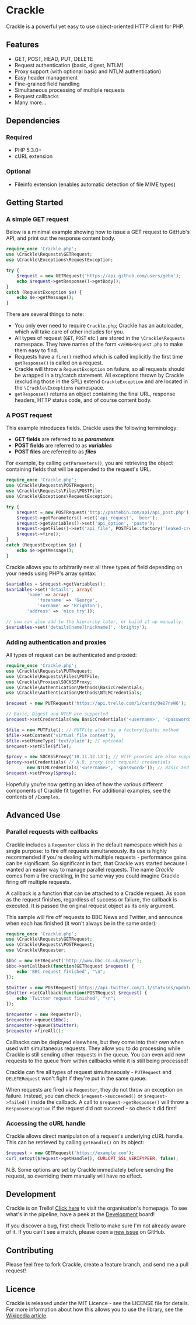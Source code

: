 # Crackle

Crackle is a powerful yet easy to use object-oriented HTTP client for PHP.

## Features

 - GET, POST, HEAD, PUT, DELETE
 - Request authentication (basic, digest, NTLM)
 - Proxy support (with optional basic and NTLM authentication)
 - Easy header management
 - Fine-grained field handling
 - Simultaneous processing of multiple requests
 - Request callbacks
 - Many more...

## Dependencies

### Required

 - PHP 5.3.0+
 - cURL extension

### Optional

 - Fileinfo extension (enables automatic detection of file MIME types)

## Getting Started

### A simple GET request

Below is a minimal example showing how to issue a GET request to GitHub's API, and print out the response content body.

``` php
require_once 'Crackle.php';
use \Crackle\Requests\GETRequest;
use \Crackle\Exceptions\RequestException;

try {
	$request = new GETRequest('https://api.github.com/users/gebn');
	echo $request->getResponse()->getBody();
}
catch (RequestException $e) {
	echo $e->getMessage();
}
```

There are several things to note:

 - You only ever need to require `Crackle.php`; Crackle has an autoloader, which will take care of other includes for you.
 - All types of request (`GET`, `POST` etc.) are stored in the `\Crackle\Requests` namespace. They have names of the form `<VERB>Request.php` to make them easy to find.
 - Requests have a `fire()` method which is called implicitly the first time `getResponse()` is called on a request.
 - Crackle will throw a `RequestException` on failure, so all requests should be wrapped in a try/catch statement. All exceptions thrown by Crackle (excluding those in the SPL) extend `CrackleException` and are located in the `\Crackle\Exceptions` namespace.
 - `getResponse()` returns an object containing the final URL, response headers, HTTP status code, and of course content body.

### A POST request

This example introduces fields. Crackle uses the following terminology:

 - **GET fields** are referred to as **_parameters_**
 - **POST fields** are referred to as **_variables_**
 - **POST files** are referred to as **_files_**

For example, by calling `getParameters()`, you are retrieving the object containing fields that will be appended to the request's URL.

``` php
require_once 'Crackle.php';
use \Crackle\Requests\POSTRequest;
use \Crackle\Requests\Files\POSTFile;
use \Crackle\Exceptions\RequestException;

try {
	$request = new POSTRequest('http://pastebin.com/api/api_post.php');
	$request->getParameters()->set('api_request', 'beer');
	$request->getVariables()->set('api_option', 'paste');
	$request->getFiles()->set('api_file', POSTFile::factory('leaked-credentials.txt'));
	$request->fire();
}
catch (RequestException $e) {
	echo $e->getMessage();
}
```

Crackle allows you to arbitrarily nest all three types of field depending on your needs using PHP's array syntax:

``` php
$variables = $request->getVariables();
$variables->set('details', array(
		'name' => array(
			'forename' => 'George',
			'surname' => 'Brighton'),
		'address' => 'nice try'));

// you can also add to the hierarchy later, or build it up manually:
$variables->set('details[name][nickname]', 'brighty');
```

### Adding authentication and proxies

All types of request can be authenticated and proxied:

``` php
require_once 'Crackle.php';
use \Crackle\Requests\PUTRequest;
use \Crackle\Requests\Files\PUTFile;
use \Crackle\Proxies\SOCKS5Proxy;
use \Crackle\Authentication\Methods\BasicCredentials;
use \Crackle\Authentication\Methods\NTLMCredentials;

$request = new PUTRequest('https://api.trello.com/1/cards/OeU7nvW6');

// Basic, Digest and NTLM are supported
$request->setCredentials(new BasicCredentials('<username>', '<password>'));

$file = new PUTFile(); // PUTFile also has a factory($path) method
$file->setContent('virtual file content');
$file->setMimeType('text/plain'); // optional
$request->setFile($file);

$proxy = new SOCKS5Proxy('10.11.12.13'); // HTTP proxies are also supported
$proxy->setCredentials( // N.B. proxy (not request) credentials
		new NTLMCredentials('<username>', '<password>')); // Basic and NTLM supported
$request->setProxy($proxy);
```

Hopefully you're now getting an idea of how the various different components of Crackle fit together. For additional examples, see the contents of `/Examples`.

## Advanced Use

### Parallel requests with callbacks

Crackle includes a `Requester` class in the default namespace which has a single purpose: to fire off requests simultaneously. Its use is highly recommended if you're dealing with multiple requests - performance gains can be significant. So significant in fact, that Crackle was started because I wanted an easier way to manage parallel requests. The name *Crackle* comes from a fire crackling, in the same way you could imagine Crackle firing off multiple requests.

A callback is a function that can be attached to a Crackle request. As soon as the request finishes, regardless of success or failure, the callback is executed. It is passed the original request object as its only argument.

This sample will fire off requests to BBC News and Twitter, and announce when each has finished (it won't always be in the same order):

``` php
require_once 'Crackle.php';
use \Crackle\Requests\GETRequest;
use \Crackle\Requests\POSTRequest;
use \Crackle\Requester;

$bbc = new GETRequest('http://www.bbc.co.uk/news/');
$bbc->setCallback(function(GETRequest $request) {
	echo 'BBC request finished', "\n";
});

$twitter = new POSTRequest('https://api.twitter.com/1.1/statuses/update');
$twitter->setCallback(function(POSTRequest $request) {
	echo 'Twitter request finished', "\n";
});

$requester = new Requester();
$requester->queue($bbc);
$requester->queue($twitter);
$requester->fireAll();
```

Callbacks can be deployed elsewhere, but they come into their own when used with simultaneous requests. They allow you to do processing while Crackle is still sending other requests in the queue. You can even add new requests to the queue from within callbacks while it is still being processed!

Crackle can fire all types of request simultaneously - `PUTRequest` and `DELETERequest` won't fight if they're put in the same queue.

When requests are fired via `Requester`, they do not throw an exception on failure. Instead, you can check `$request->succeeded()` or `$request->failed()` inside the callback. A call to `$request->getResponse()` will throw a `ResponseException` if the request did not succeed - so check it did first!

### Accessing the cURL handle

Crackle allows direct manipulation of a request's underlying cURL handle. This can be retrieved by calling `getHandle()` on its object:

``` php
$request = new GETRequest('https://example.com');
curl_setopt($request->getHandle(), CURLOPT_SSL_VERIFYPEER, false);
```

N.B. Some options are set by Crackle immediately before sending the request, so overriding them manually will have no effect.

## Development

Crackle is on Trello! [Click here](https://trello.com/crackle) to visit the organisation's homepage. To see what's in the pipeline, have a peek at the [Development](https://trello.com/b/91q94waP/development) board!

If you discover a bug, first check Trello to make sure I'm not already aware of it. If you can't see a match, please open a [new issue](https://github.com/gebn/Crackle/issues/new) on GitHub.

## Contributing

Please feel free to fork Crackle, create a feature branch, and send me a pull request!

## Licence

Crackle is released under the MIT Licence - see the LICENSE file for details. For more information about how this allows you to use the library, see the [Wikipedia article](http://en.wikipedia.org/wiki/MIT_License).
